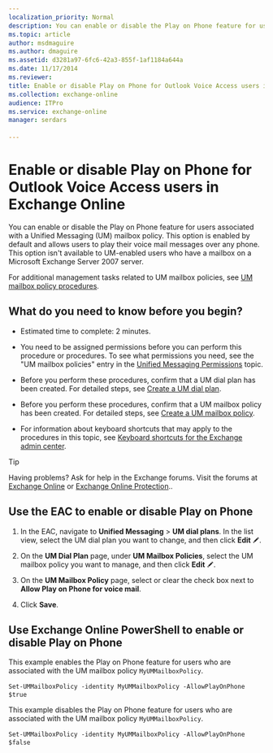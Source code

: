 ```yaml
---
localization_priority: Normal
description: You can enable or disable the Play on Phone feature for users associated with a Unified Messaging (UM) mailbox policy. This option is enabled by default and allows users to play their voice mail messages over any phone. This option isn't available to UM-enabled users who have a mailbox on a Microsoft Exchange Server 2007 server.
ms.topic: article
author: msdmaguire
ms.author: dmaguire
ms.assetid: d3281a97-6fc6-42a3-855f-1af1184a644a
ms.date: 11/17/2014
ms.reviewer: 
title: Enable or disable Play on Phone for Outlook Voice Access users in Exchange Online
ms.collection: exchange-online
audience: ITPro
ms.service: exchange-online
manager: serdars

---
```


# Enable or disable Play on Phone for Outlook Voice Access users in Exchange Online

You can enable or disable the Play on Phone feature for users associated with a Unified Messaging (UM) mailbox policy. This option is enabled by default and allows users to play their voice mail messages over any phone. This option isn't available to UM-enabled users who have a mailbox on a Microsoft Exchange Server 2007 server.

For additional management tasks related to UM mailbox policies, see [UM mailbox policy procedures](../../voice-mail-unified-messaging/set-up-voice-mail/um-mailbox-policy-procedures.md).

## What do you need to know before you begin?

- Estimated time to complete: 2 minutes.

- You need to be assigned permissions before you can perform this procedure or procedures. To see what permissions you need, see the "UM mailbox policies" entry in the [Unified Messaging Permissions](https://technet.microsoft.com/library/d326c3bc-8f33-434a-bf02-a83cc26a5498.aspx) topic.

- Before you perform these procedures, confirm that a UM dial plan has been created. For detailed steps, see [Create a UM dial plan](../../voice-mail-unified-messaging/connect-voice-mail-system/create-um-dial-plan.md).

- Before you perform these procedures, confirm that a UM mailbox policy has been created. For detailed steps, see [Create a UM mailbox policy](../../voice-mail-unified-messaging/set-up-voice-mail/create-um-mailbox-policy.md).

- For information about keyboard shortcuts that may apply to the procedures in this topic, see [Keyboard shortcuts for the Exchange admin center](../../accessibility/keyboard-shortcuts-in-admin-center.md).

> [!TIP]
> Having problems? Ask for help in the Exchange forums. Visit the forums at [Exchange Online](https://go.microsoft.com/fwlink/p/?linkId=267542) or [Exchange Online Protection](https://go.microsoft.com/fwlink/p/?linkId=285351)..

## Use the EAC to enable or disable Play on Phone

1. In the EAC, navigate to **Unified Messaging** \> **UM dial plans**. In the list view, select the UM dial plan you want to change, and then click **Edit** ![Edit icon](../../media/ITPro_EAC_EditIcon.gif).

2. On the **UM Dial Plan** page, under **UM Mailbox Policies**, select the UM mailbox policy you want to manage, and then click **Edit** ![Edit icon](../../media/ITPro_EAC_EditIcon.gif).

3. On the **UM Mailbox Policy** page, select or clear the check box next to **Allow Play on Phone for voice mail**.

4. Click **Save**.

## Use Exchange Online PowerShell to enable or disable Play on Phone

This example enables the Play on Phone feature for users who are associated with the UM mailbox policy `MyUMMailboxPolicy`.

```
Set-UMMailboxPolicy -identity MyUMMailboxPolicy -AllowPlayOnPhone $true
```

This example disables the Play on Phone feature for users who are associated with the UM mailbox policy `MyUMMailboxPolicy`.

```
Set-UMMailboxPolicy -identity MyUMMailboxPolicy -AllowPlayOnPhone $false
```
